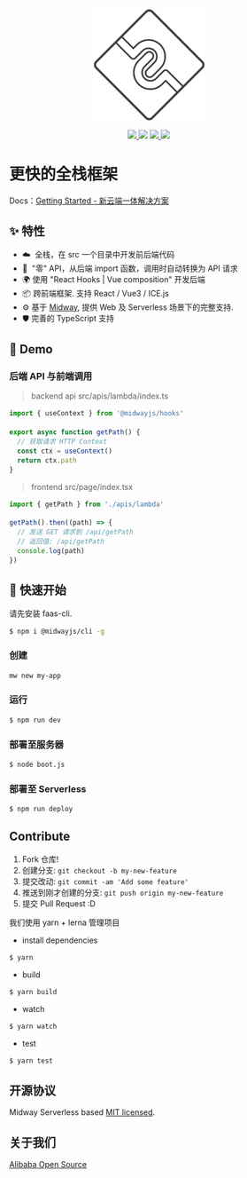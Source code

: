 <p align="center">
  <img src="./assets/midway-logo.png">
</p>

<p align="center">
  <a href="https://www.npmjs.com/package/@midwayjs/hooks">
    <img src="https://img.shields.io/npm/v/@midwayjs/hooks/latest?style=for-the-badge">
  </a>
  <img src="https://img.shields.io/github/workflow/status/midwayjs/hooks/Node.js%20CI/master?style=for-the-badge">
  <a href="https://codecov.io/gh/midwayjs/hooks">
    <img src="https://img.shields.io/codecov/c/github/midwayjs/hooks?style=for-the-badge">
  </a>
  <img src="https://img.shields.io/npm/l/@midwayjs/hooks?style=for-the-badge">
</p>

# 更快的全栈框架

Docs：[Getting Started - 新云端一体解决方案](https://www.yuque.com/midwayjs/faas/quickstart_integration)

## ✨ 特性

- ☁️&nbsp;&nbsp;全栈，在 src 一个目录中开发前后端代码
- 🌈&nbsp;&nbsp;"零" API，从后端 import 函数，调用时自动转换为 API 请求
- 🌍 使用 "React Hooks | Vue composition" 开发后端
- 📦 跨前端框架. 支持 React / Vue3 / ICE.js
- ⚙️ 基于 [Midway](https://github.com/midwayjs/midway), 提供 Web 及 Serverless 场景下的完整支持.
- 🛡 完善的 TypeScript 支持

## 🌰 Demo

### 后端 API 与前端调用

> backend api
> src/apis/lambda/index.ts

```typescript
import { useContext } from '@midwayjs/hooks'

export async function getPath() {
  // 获取请求 HTTP Context
  const ctx = useContext()
  return ctx.path
}
```

> frontend
> src/page/index.tsx

```typescript
import { getPath } from './apis/lambda'

getPath().then((path) => {
  // 发送 GET 请求到 /api/getPath
  // 返回值: /api/getPath
  console.log(path)
})
```

## 🚀 快速开始

请先安装 faas-cli.

```bash
$ npm i @midwayjs/cli -g
```

### 创建

```bash
mw new my-app
```

### 运行

```bash
$ npm run dev
```

### 部署至服务器

```bash
$ node boot.js
```

### 部署至 Serverless

```bash
$ npm run deploy
```

## Contribute

1. Fork 仓库!
2. 创建分支: `git checkout -b my-new-feature`
3. 提交改动: `git commit -am 'Add some feature'`
4. 推送到刚才创建的分支: `git push origin my-new-feature`
5. 提交 Pull Request :D

我们使用 yarn + lerna 管理项目

- install dependencies

```bash
$ yarn
```

- build

```bash
$ yarn build
```

- watch

```bash
$ yarn watch
```

- test

```bash
$ yarn test
```

## 开源协议

Midway Serverless based [MIT licensed](./LICENSE).

## 关于我们

[Alibaba Open Source](https://opensource.alibaba.com/)
